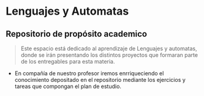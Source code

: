 # Lenguajes y Automatas
## Repositorio de propósito academico

>Este espacio está dedicado al aprendizaje de Lenguajes y automatas, donde se irán presentando los distintos proyectos que formaran parte de los entregables para esta materia.

- En compañía de nuestro profesor iremos enrriqueciendo el conocimiento depositado en el repositorio mediante los ejercicios y tareas que compongan el plan de estudio.
